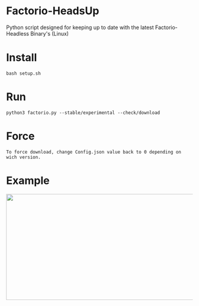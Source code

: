# Factorio-HeadsUp
Python script designed for keeping up to date with the latest Factorio-Headless Binary's (Linux)


# Install
    bash setup.sh

# Run
    python3 factorio.py --stable/experimental --check/download
    
# Force
    To force download, change Config.json value back to 0 depending on wich version. 
    
# Example

<img src='https://gfycat.com/ifr/FlickeringLikelyErne' frameborder='0' scrolling='no' width='600' height='286' allowfullscreen></img>
